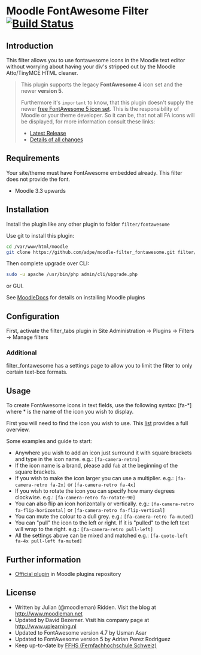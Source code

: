 # Moodle FontAwesome Filter [![Build Status](https://travis-ci.org/ffhs/moodle-filter_fontawesome.svg?branch=master)](https://travis-ci.org/ffhs/moodle-filter_fontawesome)

## Introduction
This filter allows you to use fontawesome icons in the Moodle text editor without worrying about having your div's stripped out by the Moodle Atto/TinyMCE HTML cleaner. 

> This plugin supports the legacy **FontAwesome 4** icon set and the newer **version 5**.
>
>Furthermore it's `important` to know, that this plugin doesn't supply the newer [free FontAwesome 5 icon set](https://fontawesome.com/free).  This is the responsibility of Moodle or your theme developer. So it can be, that not all FA icons will be displayed, for more information consult these links:
> - [Latest Release](https://fontawesome.com/changelog/latest)
> - [Details of all changes](https://github.com/FortAwesome/Font-Awesome/blob/master/CHANGELOG.md)

## Requirements
Your site/theme must have FontAwesome embedded already. This filter does not provide the font.
* Moodle 3.3 upwards 

## Installation
Install the plugin like any other plugin to folder `filter/fontawesome`

Use git to install this plugin: 
```bash
cd /var/www/html/moodle
git clone https://github.com/adpe/moodle-filter_fontawesome.git filter/fontawesome
```

Then complete upgrade over CLI:
```bash
sudo -u apache /usr/bin/php admin/cli/upgrade.php
```
or GUI.

See [MoodleDocs](https://docs.moodle.org/en/Installing_plugins) for details on installing Moodle plugins

## Configuration
First, activate the filter_tabs plugin in Site Administration -> Plugins -> Filters -> Manage filters

### Additional
filter_fontawesome has a settings page to allow you to limit the filter to only certain text-box formats.

## Usage
To create FontAwesome icons in text fields, use the following syntax: [fa-*] where * is the name of the icon you wish to display.

First you will need to find the icon you wish to use. This [list](http://fontawesome.io/icons) provides a full overview.

Some examples and guide to start:
* Anywhere you wish to add an icon just surround it with square brackets and type in the icon name. e.g.: `[fa-camera-retro]`
* If the icon name is a brand, please add `fab` at the beginning of the square brackets.
* If you wish to make the icon larger you can use a multiplier. e.g.: `[fa-camera-retro fa-2x]` or `[fa-camera-retro fa-4x]`
* If you wish to rotate the icon you can specify how many degrees clockwise. e.g.: `[fa-camera-retro fa-rotate-90]`
* You can also flip an icon horizontally or vertically. e.g.: `[fa-camera-retro fa-flip-horizontal]` or `[fa-camera-retro fa-flip-vertical]`
* You can mute the colour to a dull grey. e.g.: `[fa-camera-retro fa-muted]`
* You can "pull" the icon to the left or right. If it is "pulled" to the left text will wrap to the right. e.g.: `[fa-camera-retro pull-left]`
* All the settings above can be mixed and matched e.g.: `[fa-quote-left fa-4x pull-left fa-muted]`

## Further information
* [Official plugin](https://moodle.org/plugins/filter_fontawesome) in Moodle plugins repository

## License
* Written by Julian (@moodleman) Ridden. Visit the blog at http://www.moodleman.net
* Updated by David Bezemer. Visit his company page at http://www.uplearning.nl
* Updated to FontAwesome version 4.7 by Usman Asar
* Updated to FontAwesome version 5 by Adrian Perez Rodriguez
* Keep up-to-date by [FFHS (Fernfachhochschule Schweiz)](https://github.com/ffhs)